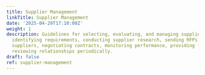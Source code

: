 ```yaml
---
title: Supplier Management
linkTitle: Supplier Management
date: '2025-04-29T17:10:00Z'
weight: 1
description: Guidelines for selecting, evaluating, and managing suppliers include
  identifying requirements, conducting supplier research, sending RFPs, evaluating
  suppliers, negotiating contracts, monitoring performance, providing feedback, and
  reviewing relationships periodically.
draft: false
ref: supplier-management
---
```


